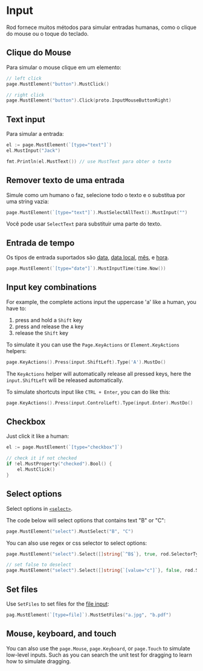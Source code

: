 # Input

Rod fornece muitos métodos para simular entradas humanas, como o clique do mouse ou o toque do teclado.

## Clique do Mouse

Para simular o mouse clique em um elemento:

```go
// left click
page.MustElement("button").MustClick()

// right click
page.MustElement("button").Click(proto.InputMouseButtonRight)
```

## Text input

Para simular a entrada:

```go
el := page.MustElement(`[type="text"]`)
el.MustInput("Jack")

fmt.Println(el.MustText()) // use MustText para obter o texto
```

## Remover texto de uma entrada

Simule como um humano o faz, selecione todo o texto e o substitua por uma string vazia:

```go
page.MustElement(`[type="text"]`).MustSelectAllText().MustInput("")
```

Você pode usar `SelectText` para substituir uma parte do texto.

## Entrada de tempo

Os tipos de entrada suportados são [data](https://developer.mozilla.org/en-US/docs/Web/HTML/Element/input/date), [data local](https://developer.mozilla.org/en-US/docs/Web/HTML/Element/input/datetime-local), [mês](https://developer.mozilla.org/en-US/docs/Web/HTML/Element/input/month), e [hora](https://developer.mozilla.org/en-US/docs/Web/HTML/Element/input/time).

```go
page.MustElement(`[type="date"]`).MustInputTime(time.Now())
```

## Input key combinations

For example, the complete actions input the uppercase 'a' like a human, you have to:

1. press and hold a `Shift` key
1. press and release the `A` key
1. release the `Shift` key

To simulate it you can use the `Page.KeyActions` or `Element.KeyActions` helpers:

```go
page.KeyActions().Press(input.ShiftLeft).Type('A').MustDo()
```

The `KeyActions` helper will automatically release all pressed keys, here the `input.ShiftLeft` will be released automatically.

To simulate shortcuts input like `CTRL + Enter`, you can do like this:

```go
page.KeyActions().Press(input.ControlLeft).Type(input.Enter).MustDo()
```

## Checkbox

Just click it like a human:

```go
el := page.MustElement(`[type="checkbox"]`)

// check it if not checked
if !el.MustProperty("checked").Bool() {
    el.MustClick()
}
```

## Select options

Select options in [`<select>`](https://developer.mozilla.org/en-US/docs/Web/HTML/Element/select).

The code below will select options that contains text "B" or "C":

```go
page.MustElement("select").MustSelect("B", "C")
```

You can also use regex or css selector to select options:

```go
page.MustElement("select").Select([]string{`^B$`}, true, rod.SelectorTypeRegex)

// set false to deselect
page.MustElement("select").Select([]string{`[value="c"]`}, false, rod.SelectorTypeCSSSector)
```

## Set files

Use `SetFiles` to set files for the [file input](https://developer.mozilla.org/en-US/docs/Web/HTML/Element/input/file):

```go
pag.MustElement(`[type=file]`).MustSetFiles("a.jpg", "b.pdf")
```

## Mouse, keyboard, and touch

You can also use the `page.Mouse`, `page.Keyboard`, or `page.Touch` to simulate low-level inputs. Such as you can search the unit test for dragging to learn how to simulate dragging.
